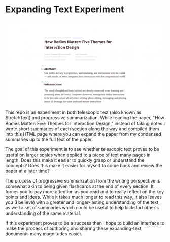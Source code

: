 # Expanding Text Experiment

![](/images/screenshot.png)

This repo is an experiment in both telescopic text (also known as StretchText) and progressive summarization. While reading the paper, "How Bodies Matter: Five Themes for Interaction Design," instead of taking notes I wrote short summaries of each section along the way and compiled them into this HTML page where you can expand the paper from my condensed summaries up to the full text of the paper.

The goal of this experiment is to see whether telescopic text proves to be useful on larger scales when applied to a piece of text many pages in length. Does this make it easier to quickly grasp or understand the concepts? Does this make it easier for myself to come back and review the paper at a later time?

The process of progressive summarization from the writing perspective is somewhat akin to being given flashcards at the end of every section. It forces you to pay more attention as you read and to really reflect on the key points and ideas. While it takes much longer to read this way, it also leaves you (I believe) with a greater and longer-lasting understanding of the text, as well a set of summaries which could be useful to help kickstart other's understanding of the same material.

If this experiment proves to be a success then I hope to build an interface to make the process of authoring and sharing these expanding-text documents many magnitudes easier.